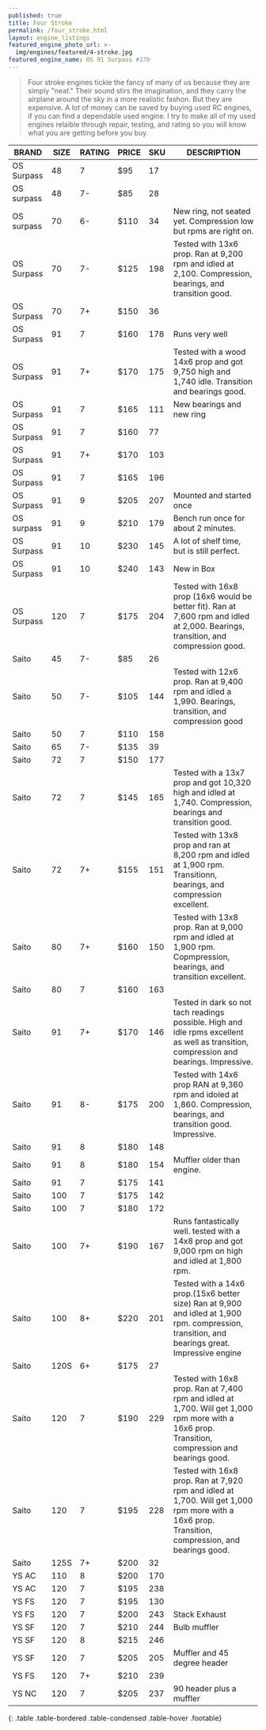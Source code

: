 ```yaml
---
published: true
title: Four Stroke
permalink: /four_stroke.html
layout: engine_listings
featured_engine_photo_url: >-
  img/engines/featured/4-stroke.jpg
featured_engine_name: OS 91 Surpass #179
---
```
















> Four stroke engines tickle the fancy of many of us because they are simply "neat." Their sound stirs the imagination, and they carry the airplane around the sky in a more realistic fashon.  But they are expensive.  A lot of money can be saved by buying used RC engines, if you can find a dependable used engine. I try to make all of my used engines relaible through repair, testing, and rating so you will know what you are getting before you buy.

BRAND             | SIZE  | RATING | PRICE | SKU   | DESCRIPTION
------------------|-------|--------|-------|-------|------------------
OS Surpass        | 48    | 7      | $95   | 17    |
OS surpass        | 48    | 7-     | $85   | 28    |
OS surpass        | 70    | 6-     | $110  | 34    | New ring, not seated yet. Compression low but rpms are right on.  
OS Surpass        | 70    | 7-     | $125  | 198   | Tested with 13x6 prop. Ran at 9,200 rpm and idled at 2,100. Compression, bearings, and transition good.
OS Surpass        | 70    | 7+     | $150  | 36    | 
OS Surpass        | 91    | 7      | $160  | 178   | Runs very well
OS Surpass        | 91    | 7+     | $170  | 175   | Tested with a wood 14x6 prop and got 9,750 high and 1,740 idle. Transition and bearings good.
OS Surpass        | 91    | 7      | $165  | 111   | New bearings and new ring
OS Surpass        | 91    | 7      | $160  | 77    |
OS Surpass        | 91    | 7+     | $170  | 103   |
OS Surpass        | 91    | 7      | $165  | 196   |
OS Surpass        | 91    | 9      | $205  | 207   | Mounted and started once
OS surpass        | 91    | 9      | $210  | 179   | Bench run once for about 2 minutes.
OS Surpass        | 91    | 10     | $230  | 145   | A lot of shelf time, but is still perfect.
OS Surpass        | 91    | 10     | $240  | 143   | New in Box
OS Surpass        | 120   | 7      | $175  | 204   | Tested with 16x8 prop (16x6 would be better fit). Ran at 7,600 rpm and idled at 2,000.  Bearings, transition, and compression good.
Saito             | 45    | 7-     | $85   | 26    |
Saito             | 50    | 7-     | $105  | 144   | Tested with 12x6 prop.  Ran at 9,400 rpm and idled a 1,990.  Bearings, transition, and compression good
Saito             | 50    | 7      | $110  | 158   |
Saito             | 65    | 7-     | $135  | 39    | 
Saito             | 72    | 7      | $150  | 177   | 
Saito             | 72    | 7      | $145  | 165   | Tested with a 13x7 prop and got 10,320 high and idled at 1,740. Compression, bearings and transition good.
Saito             | 72    | 7+     | $155  | 151   | Tested with 13x8 prop and ran at 8,200 rpm and idled at 1,900 rpm.  Transitionn, bearings, and compression excellent.
Saito             | 80    | 7+     | $160  | 150   | Tested with 13x8 prop. Ran at 9,000 rpm and idled at 1,900 rpm.  Copmpression, bearings, and transition excellent. 
Saito             | 80    | 7      | $160  | 163   |
Saito             | 91    | 7+     | $170  | 146   | Tested in dark so not tach readings possible.  High and idle rpms excellent as well as transition, compression and bearings. Impressive.
Saito             | 91    | 8-     | $175  | 200   | Tested with 14x6 prop RAN at 9,360 rpm and idoled at 1,860. Compression, bearings, and transition good. Impressive.
Saito             | 91    | 8      | $180  | 148   |
Saito             | 91    | 8      | $180  | 154   | Muffler older than engine. 
Saito             | 91    | 7      | $175  | 141   | 
Saito             | 100   | 7      | $175  | 142   | 
Saito             | 100   | 7      | $180  | 172   |
Saito             | 100   | 7+     | $190  | 167   | Runs fantastically well. tested with a 14x8 prop and got 9,000 rpm on high and idled at 1,800 rpm.
Saito             | 100   | 8+     | $220  | 201   | Tested with a 14x6 prop.(15x6 better size) Ran at 9,900 and idled at 1,900 rpm.  compression, transition, and bearings great.  Impressive engine
Saito             | 120S  | 6+     | $175  | 27    | 
Saito             | 120   | 7      | $190  | 229   | Tested with 16x8 prop.  Ran at 7,400 rpm and idled at 1,700.  Will get 1,000 rpm more with a 16x6 prop.  Transition, compression and bearings good.
Saito             | 120   | 7      | $195  | 228   | Tested with 16x8 prop.  Ran at 7,920 rpm and idled at 1,700.  Will get 1,000 rpm more with a 16x6 prop.  Transition, compression, and bearings good.
Saito             | 125S  | 7+     | $200  | 32    |
YS AC             | 110   | 8      | $200  | 170   | 
YS AC             | 120   | 7      | $195  | 238   |
YS FS             | 120   | 7      | $195  | 130   |
YS FS             | 120   | 7      | $200  | 243   | Stack Exhaust
YS SF             | 120   | 7      | $210  | 244   | Bulb muffler
YS SF             | 120   | 8      | $215  | 246   |  
YS SF             | 120   | 7      | $205  | 205   | Muffler and 45 degree header
YS FS             | 120   | 7+     | $210  | 239   | 
YS NC             | 120   | 7      | $205  | 237   | 90 header plus a muffler                                      
{: .table .table-bordered .table-condensed .table-hover .footable}
